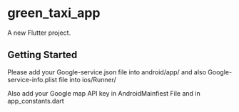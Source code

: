 # green_taxi_app

A new Flutter project.

## Getting Started

Please add your Google-service.json file into android/app/
and also Google-service-info.plist file into ios/Runner/

Also add your Google map API key in AndroidMainfiest File
and in app_constants.dart
